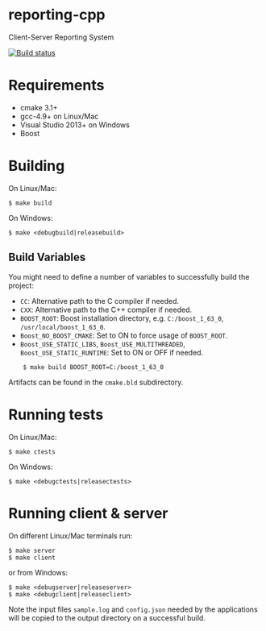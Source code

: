 # reporting-cpp
Client-Server Reporting System

[![Build status](https://ci.appveyor.com/api/projects/status/q6pdrrkc7y8k2pwh?svg=true)](https://ci.appveyor.com/project/spaque/reporting-cpp)


# Requirements
* cmake 3.1+
* gcc-4.9+ on Linux/Mac
* Visual Studio 2013+ on Windows
* Boost

# Building
On Linux/Mac:

	$ make build

On Windows:

	$ make <debugbuild|releasebuild>

## Build Variables
You might need to define a number of variables to successfully build the project:

* `CC`: Alternative path to the C compiler if needed.
* `CXX`: Alternative path to the C++ compiler if needed.
* `BOOST_ROOT`: Boost installation directory, e.g. `C:/boost_1_63_0`, `/usr/local/boost_1_63_0`.
* `Boost_NO_BOOST_CMAKE`: Set to ON to force usage of `BOOST_ROOT`.
* `Boost_USE_STATIC_LIBS`, `Boost_USE_MULTITHREADED`, `Boost_USE_STATIC_RUNTIME`: Set to ON or OFF if needed.

```
	$ make build BOOST_ROOT=C:/boost_1_63_0
```

Artifacts can be found in the `cmake.bld` subdirectory.

# Running tests
On Linux/Mac:

	$ make ctests

On Windows:

	$ make <debugctests|releasectests>

# Running client & server
On different Linux/Mac terminals run:

	$ make server
	$ make client

or from Windows:

	$ make <debugserver|releaseserver>
	$ make <debugclient|releaseclient>

Note the input files `sample.log` and `config.json` needed by the applications will be copied to the output directory on a successful build.
